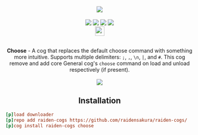 <h1 align="center"><img src="https://cdn.project-mei.xyz/68747470733a2f2f696d6167652e6d79616e696d656c6973742e6e65742f75692f666b4c4954614a546566616678464b5047527a6e676751555f6954556c644e4a4474784c665943647730695336656a53454548425f4a4d6c6831314c66714c33-v97ofuq7U43I.png"></h1>
<div align="center">
 <a href="https://github.com/raidensakura"><img src="https://img.shields.io/badge/raiden--cogs-by%20Raiden-d11df9"></a>
 <a href="https://github.com/Cog-Creators/Red-DiscordBot"><img src="https://img.shields.io/badge/Red%20DiscordBot-V3-red.svg"></a>
 <a href="[https://github.com/raidensakura](https://github.com/python/black)"><img src="https://img.shields.io/badge/code%20style-black-1c1c1c.svg"></a>
 <a href="https://dsc.gg/transience/"><img src="https://discord.com/api/guilds/616969119685935162/widget.png"></a><br>
 <a href="https://ko-fi.com/P5P6D65UW"><img src="https://storage.ko-fi.com/cdn/brandasset/kofi_button_red.png" style="height: 25px;"></a>
</div>
<br>
<p align="center"><b>Choose</b> - A cog that replaces the default choose command with something more intuitive. Supports multiple delimiters: <code>;</code>, <code>,</code>, <code>\n</code>, <code>|</code>, and <code>#</code>. This cog remove and add core General cog's <code>choose</code> command on load and unload respectively (if present).<br><br>
<img src="https://cdn.project-mei.xyz/image2-0l9NOjZxAllr.png">

</p>

<h2 align="center">Installation</h2>

```ini
[p]load downloader
[p]repo add raiden-cogs https://github.com/raidensakura/raiden-cogs/
[p]cog install raiden-cogs choose
```
